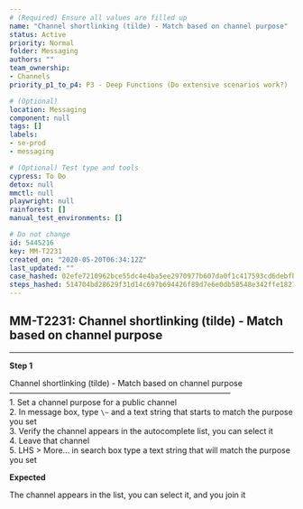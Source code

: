 ```yaml
---
# (Required) Ensure all values are filled up
name: "Channel shortlinking (tilde) - Match based on channel purpose"
status: Active
priority: Normal
folder: Messaging
authors: ""
team_ownership: 
- Channels
priority_p1_to_p4: P3 - Deep Functions (Do extensive scenarios work?)

# (Optional)
location: Messaging
component: null
tags: []
labels: 
- se-prod
- messaging

# (Optional) Test type and tools
cypress: To Do
detox: null
mmctl: null
playwright: null
rainforest: []
manual_test_environments: []

# Do not change
id: 5445216
key: MM-T2231
created_on: "2020-05-20T06:34:12Z"
last_updated: ""
case_hashed: 02efe7210962bce55dc4e4ba5ee2970977b607da0f1c417593cd6debfb32121591bc12ec9d21748eee807865f1a35102
steps_hashed: 514704bd28629f31d14c697b694426f89d7e6e0db58548e342ffe18216767b0d1d2fdc33ab2143392f3a656bed0fbde0
---
```


<!-- (Auto-generated) Based on frontmatter's "key" and "name" -->

## MM-T2231: Channel shortlinking (tilde) - Match based on channel purpose

---

**Step 1**

Channel shortlinking (tilde) - Match based on channel purpose\
————————————————————————————\
1\. Set a channel purpose for a public channel\
2\. In message box, type `\~` and a text string that starts to match the purpose you set\
3\. Verify the channel appears in the autocomplete list, you can select it\
4\. Leave that channel\
5\. LHS > More... in search box type a text string that will match the purpose you set

**Expected**

The channel appears in the list, you can select it, and you join it
